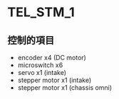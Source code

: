 # TEL_STM_1

## 控制的項目

* encoder x4 (DC motor) 
* microswitch x6
* servo x1 (intake)
* stepper motor x1 (intake)
* stepper motor x1 (chassis omni)
